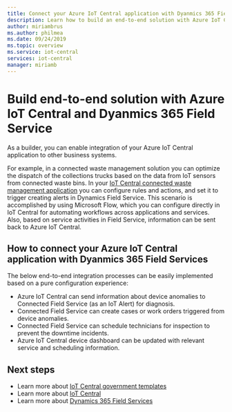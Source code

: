 ```yaml
---
title: Connect your Azure IoT Central application with Dyanmics 365 Field Services | Microsoft Docs
description: Learn how to build an end-to-end solution with Azure IoT Central and Dyanmics 365 Field Service 
author: miriambrus
ms.author: philmea
ms.date: 09/24/2019
ms.topic: overview
ms.service: iot-central
services: iot-central
manager: miriamb
---
```



# Build end-to-end solution with Azure IoT Central and Dyanmics 365 Field Service 

As a builder, you can enable integration of your Azure IoT Central application to other business systems. 


For example, in a connected waste management solution you can optimize the dispatch of the collections trucks based on the data from IoT sensors from connected waste bins. In your [IoT Central connected waste management application](./tutorial-connected-waste-management.md) you can configure rules and actions, and set it to trigger creating alerts in Dynamics Field Service. This scenario is accomplished by using Microsoft Flow, which you can configure directly in IoT Central for automating workflows across applications and services. Also, based on service activities in Field Service, information can be sent back to Azure IoT Central. 

## How to connect your Azure IoT Central application with Dyanmics 365 Field Services 

The below end-to-end integration processes can be easily implemented based on a pure configuration experience:
* Azure IoT Central can send information about device anomalies to Connected Field Service (as an IoT Alert) for diagnosis.
* Connected Field Service can create cases or work orders triggered from device anomalies.
* Connected Field Service can schedule technicians for inspection to prevent the downtime incidents.
* Azure IoT Central device dashboard can be updated with relevant service and scheduling information.


## Next steps
* Learn more about [IoT Central government templates](./overview-iot-central-government.md)
* Learn more about [IoT Central](https://docs.microsoft.com/azure/iot-central/overview-iot-central)
* Learn more about [Dynamics 365 Field Services](https://docs.microsoft.com/dynamics365/field-service/cfs-iot-overview)
